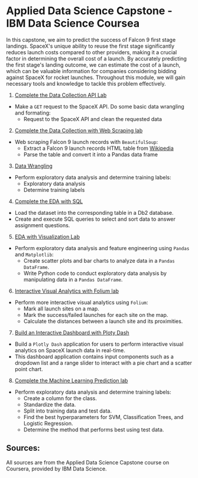 # Applied Data Science Capstone - IBM Data Science Coursea
In this capstone, we aim to predict the success of Falcon 9 first stage landings. SpaceX's unique ability to reuse the first stage significantly reduces launch costs compared to other providers, making it a crucial factor in determining the overall cost of a launch. By accurately predicting the first stage's landing outcome, we can estimate the cost of a launch, which can be valuable information for companies considering bidding against SpaceX for rocket launches. Throughout this module, we will gain necessary tools and knowledge to tackle this problem effectively.

1. [Complete the Data Collection API Lab](https://github.com/lamtran13/Data-Science-Capstone/blob/bd94decccba8b40ceccf8285dae721c03e481609/jupyter-labs-spacex-data-collection-api.ipynb)
- Make a ```GET``` request to the SpaceX API. Do some basic data wrangling and formating:
  - Request to the SpaceX API and clean the requested data
2. [Complete the Data Collection with Web Scraping lab](https://github.com/lamtran13/Data-Science-Capstone/blob/bd94decccba8b40ceccf8285dae721c03e481609/jupyter-labs-webscraping.ipynb)
- Web scraping Falcon 9 launch records with ```BeautifulSoup```:
  - Extract a Falcon 9 launch records HTML table from [Wikipedia](https://en.wikipedia.org/wiki/List_of_Falcon_9_and_Falcon_Heavy_launches)
  - Parse the table and convert it into a Pandas data frame
3. [Data Wrangling](https://github.com/lamtran13/Data-Science-Capstone/blob/bd94decccba8b40ceccf8285dae721c03e481609/labs-jupyter-spacex-Data%20wrangling.ipynb)
- Perform exploratory data analysis and determine training labels:
  - Exploratory data analysis
  - Determine training labels
  
4. [Complete the EDA with SQL](https://github.com/lamtran13/Data-Science-Capstone/blob/bd94decccba8b40ceccf8285dae721c03e481609/jupyter-labs-eda-sql-coursera_sqllite%20(2).ipynb)
- Load the dataset into the corresponding table in a Db2 database.
- Create and execute SQL queries to select and sort data to answer assignment questions.

5. [EDA with Visualization Lab](https://github.com/lamtran13/Data-Science-Capstone/blob/bd94decccba8b40ceccf8285dae721c03e481609/jupyter-labs-eda-dataviz.ipynb.jupyterlite%20(1)(1).ipynb)
- Perform exploratory data analysis and feature engineering using ```Pandas``` and ```Matplotlib```:
  - Create scatter plots and bar charts to analyze data in a ```Pandas DataFrame```.
  - Write Python code to conduct exploratory data analysis by manipulating data in a ```Pandas DataFrame```.

6. [Interactive Visual Analytics with Folium lab](https://github.com/lamtran13/Data-Science-Capstone/blob/bd94decccba8b40ceccf8285dae721c03e481609/lab_jupyter_launch_site_location.jupyterlite%20(1)(1).ipynb)
- Perform more interactive visual analytics using ```Folium```:
  - Mark all launch sites on a map.
  - Mark the success/failed launches for each site on the map.
  - Calculate the distances between a launch site and its proximities.

7. [Build an Interactive Dashboard with Ploty Dash](https://github.com/lamtran13/Data-Science-Capstone/blob/bd94decccba8b40ceccf8285dae721c03e481609/spacex_dash_app.py)
- Build a ```Plotly Dash``` application for users to perform interactive visual analytics on SpaceX launch data in real-time.
- This dashboard application contains input components such as a dropdown list and a range slider to interact with a pie chart and a scatter point chart.
8. [Complete the Machine Learning Prediction lab](https://github.com/lamtran13/Data-Science-Capstone/blob/bd94decccba8b40ceccf8285dae721c03e481609/SpaceX_Machine_Learning_Prediction_Part_5.jupyterlite(2).ipynb)
- Perform exploratory data analysis and determine training labels:
  - Create a column for the class.
  - Standardize the data.
  - Split into training data and test data.
  - Find the best hyperparameters for SVM, Classification Trees, and Logistic Regression.
  - Determine the method that performs best using test data.

## Sources: 
All sources are from the Applied Data Science Capstone course on Coursera, provided by IBM Data Science.
